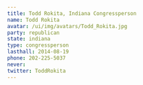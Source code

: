 ```yaml
---
title: Todd Rokita, Indiana Congressperson
name: Todd Rokita
avatar: /ui/img/avatars/Todd_Rokita.jpg
party: republican
state: indiana
type: congressperson
lasthall: 2014-08-19
phone: 202-225-5037
never: 
twitter: ToddRokita
---
```

